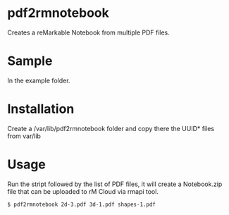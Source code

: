 # pdf2rmnotebook

Creates a reMarkable Notebook from multiple PDF files.

# Sample 
In the example folder.

# Installation
Create a /var/lib/pdf2rmnotebook folder and copy there the UUID* files from var/lib 

# Usage
Run the stript followed by the list of PDF files, it will create a Notebook.zip file that can be uploaded to rM Cloud via rmapi tool.

```shell
$ pdf2rmnotebook 2d-3.pdf 3d-1.pdf shapes-1.pdf
```

